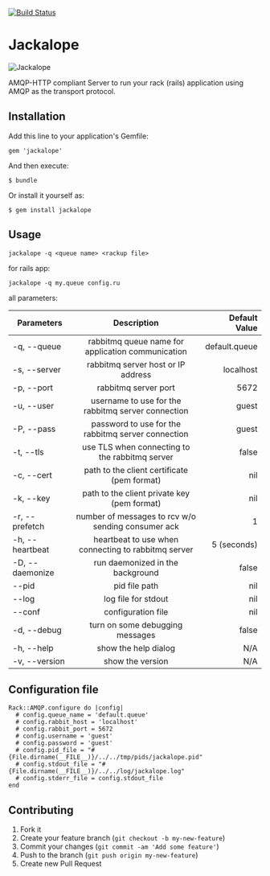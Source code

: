 [![Build Status](https://travis-ci.org/rack-amqp/jackalope.png?branch=master)](https://travis-ci.org/rack-amqp/jackalope)

# Jackalope

![Jackalope](http://beerpulse.com/wp-content/uploads/2010/11/jackalope-brewing.png)

AMQP-HTTP compliant Server to run your rack (rails) application using
AMQP as the transport protocol.

## Installation

Add this line to your application's Gemfile:

    gem 'jackalope'

And then execute:

    $ bundle

Or install it yourself as:

    $ gem install jackalope

## Usage

    jackalope -q <queue name> <rackup file>

for rails app:

    jackalope -q my.queue config.ru

all parameters:

| Parameters      |                     Description                     | Default Value |
|-----------------|:---------------------------------------------------:|--------------:|
| -q, --queue     | rabbitmq queue name for application communication   | default.queue |
| -s, --server    |         rabbitmq server host or IP address          |     localhost |
| -p, --port      |                rabbitmq server port                 |          5672 |
| -u, --user      | username to use for the rabbitmq server connection  |         guest |
| -P, --pass      | password to use for the rabbitmq server connection  |         guest |
| -t, --tls       |   use TLS when connecting to the rabbitmq server    |         false |
| -c, --cert      | path to the client certificate (pem format)         |           nil |
| -k, --key       | path to the client private key (pem format)         |           nil |
| -r, --prefetch  | number of messages to rcv w/o sending consumer ack  |             1 |
| -h, --heartbeat | heartbeat to use when connecting to rabbitmq server |   5 (seconds) |
| -D, --daemonize | run daemonized in the background                    |         false |
| --pid           | pid file path                                       |           nil |
| --log           | log file for stdout                                 |           nil |
| --conf          | configuration file                                  |           nil |
| -d, --debug     |           turn on some debugging messages           |         false |
| -h, --help      |                show the help dialog                 |           N/A |
| -v, --version   |                  show the version                   |           N/A |

## Configuration file

    Rack::AMQP.configure do |config|
      # config.queue_name = 'default.queue'
      # config.rabbit_host = 'localhost'
      # config.rabbit_port = 5672
      # config.username = 'guest'
      # config.password = 'guest'
      # config.pid_file = "#{File.dirname(__FILE__)}/../../tmp/pids/jackalope.pid"
      # config.stdout_file = "#{File.dirname(__FILE__)}/../../log/jackalope.log"
      # config.stderr_file = config.stdout_file
    end

## Contributing

1. Fork it
2. Create your feature branch (`git checkout -b my-new-feature`)
3. Commit your changes (`git commit -am 'Add some feature'`)
4. Push to the branch (`git push origin my-new-feature`)
5. Create new Pull Request
